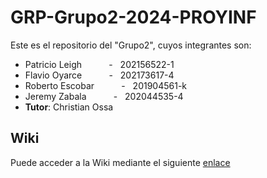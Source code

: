 # GRP-Grupo2-2024-PROYINF

Este es el repositorio del "Grupo2", cuyos integrantes son:


* Patricio Leigh   &nbsp;&nbsp;&nbsp;&nbsp; &nbsp;&nbsp;&nbsp;&nbsp; - &nbsp; 202156522-1
* Flavio Oyarce    &nbsp;&nbsp;&nbsp;&nbsp; &nbsp;&nbsp;&nbsp;&nbsp; - &nbsp; 202173617-4
* Roberto Escobar  &nbsp;&nbsp;&nbsp;&nbsp; &nbsp;&nbsp;&nbsp;&nbsp; - &nbsp; 201904561-k
* Jeremy Zabala    &nbsp;&nbsp;&nbsp;&nbsp; &nbsp;&nbsp;&nbsp;&nbsp; - &nbsp; 202044535-4
* **Tutor**: Christian Ossa


## Wiki

Puede acceder a la Wiki mediante el siguiente [enlace](https://github.com/patoleigh/GRP-Grupo2-2024-PROYINF/wiki)
